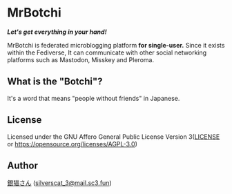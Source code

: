 MrBotchi
===
***Let's get everything in your hand!***

MrBotchi is federated microblogging platform **for single-user.** Since it exists within the Fediverse, It can communicate with other social networking platforms such as Mastodon, Misskey and Pleroma.

## What is the "Botchi"?
It's a word that means "people without friends" in Japanese.

## License
Licensed under the GNU Affero General Public License Version 3([LICENSE](./LICENSE) or https://opensource.org/licenses/AGPL-3.0)

## Author
[銀猫さん](https://www.sc3.fun) (<silverscat_3@mail.sc3.fun>)

